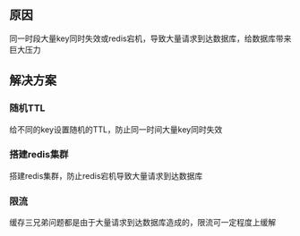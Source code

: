 ## 原因

同一时段大量key同时失效或redis宕机，导致大量请求到达数据库，给数据库带来巨大压力



## 解决方案

### 随机TTL

给不同的key设置随机的TTL，防止同一时间大量key同时失效

### 搭建redis集群

搭建redis集群，防止redis宕机导致大量请求到达数据库

### 限流

缓存三兄弟问题都是由于大量请求到达数据库造成的，限流可一定程度上缓解